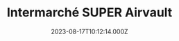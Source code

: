 ---
date: 2023-08-17T10:12:14.000Z
title: Intermarché SUPER Airvault
latitude: 46.82625820321227
longitude: -0.1271943835874708
url: https://www.intermarche.com
category: checkin
---